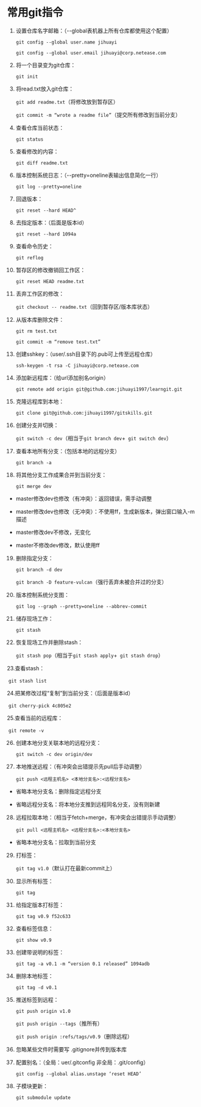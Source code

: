 # 常用git指令

1. 设置仓库名字邮箱：（--global表机器上所有仓库都使用这个配置）

   `git config --global user.name jihuayi`

   `git config --global user.email jihuayi@corp.netease.com`

2. 将一个目录变为git仓库：

   `git init`

3. 将read.txt放入git仓库：

   `git add readme.txt`（将修改放到暂存区）

   `git commit -m “wrote a readme file”`（提交所有修改到当前分支）

4. 查看仓库当前状态：

   `git status`

5. 查看修改的内容：

   `git diff readme.txt`

6. 版本控制系统日志：（--pretty=oneline表输出信息简化一行）

   `git log --pretty=oneline`

7. 回退版本：

   `git reset --hard HEAD^`

8. 去指定版本：（后面是版本id）

   `git reset --hard 1094a`

9. 查看命令历史：

   `git reflog`

10. 暂存区的修改撤销回工作区：

    `git reset HEAD readme.txt`

11. 丢弃工作区的修改：

    `git checkout -- readme.txt`（回到暂存区/版本库状态）

12. 从版本库删除文件：

    `git rm test.txt`

    `git commit -m “remove test.txt”`

13. 创建sshkey：（user/.ssh目录下的.pub可上传至远程仓库）

    `ssh-keygen -t rsa -C jihuayi@corp.netease.com`

14. 添加新远程库：（给url添加别名origin）

    `git remote add origin git@github.com:jihuayi1997/learngit.git`

15. 克隆远程库到本地：

    `git clone git@github.com:jihuayi1997/gitskills.git`

16. 创建分支并切换：

    `git switch -c dev`（相当于`git branch dev`+` git switch dev`）

17. 查看本地所有分支：（包括本地的远程分支）

    `git branch -a`

18. 将其他分支工作成果合并到当前分支： 

    `git merge dev`

* master修改dev也修改（有冲突）：返回错误，需手动调整

* master修改dev也修改（无冲突）：不使用ff，生成新版本，弹出窗口输入-m描述

* master修改dev不修改，无变化

* master不修改dev修改，默认使用ff 

19. 删除指定分支：

    `git branch -d dev`

    `git branch -D feature-vulcan`（强行丢弃未被合并过的分支）

20. 版本控制系统分支图：

    `git log --graph --pretty=oneline --abbrev-commit`

21. 储存现场工作：

    `git stash`

22. 恢复现场工作并删除stash：

    `git stash pop`（相当于`git stash apply`+` git stash drop`）

23.查看stash：

​	`git stash list`

24.把某修改过程“复制”到当前分支：（后面是版本id）

​	`git cherry-pick 4c805e2`

25.查看当前的远程库：

​	`git remote -v`

26. 创建本地分支关联本地的远程分支：

    `git switch -c dev origin/dev`

27. 本地推送远程：（有冲突会出错提示先pull后手动调整）

    `git push <远程主机名> <本地分支名>:<远程分支名>`

* 省略本地分支名：删除指定远程分支

* 省略远程分支名：将本地分支推到远程同名分支，没有则新建

28. 远程拉取本地：（相当于fetch+merge，有冲突会出错提示手动调整）

    `git pull <远程主机名> <远程分支名>:<本地分支名>`

* 省略本地分支名：拉取到当前分支

29. 打标签：

    `git tag v1.0`（默认打在最新commit上）

30. 显示所有标签：

    `git tag`

31. 给指定版本打标签：

    `git tag v0.9 f52c633`

32. 查看标签信息：

    `git show v0.9`

33. 创建带说明的标签：

    `git tag -a v0.1 -m “version 0.1 released” 1094adb`

34. 删除本地标签：

    `git tag -d v0.1`

35. 推送标签到远程：

    `git push origin v1.0`

    `git push origin --tags`（推所有）

    `git push origin :refs/tags/v0.9`（删除远程）

36. 忽略某些文件时需要写 .gitignore并传到版本库

37. 配置别名：（全局：uer/.gitconfig 非全局：.git/config）

    `git config --global alias.unstage ‘reset HEAD’`

38. 子模块更新：

    `git submodule update`